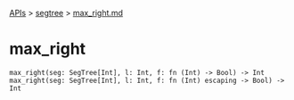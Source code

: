 [APIs](../index.md) > [segtree](./index.md) > [max_right.md]()

# max_right

```
max_right(seg: SegTree[Int], l: Int, f: fn (Int) -> Bool) -> Int
max_right(seg: SegTree[Int], l: Int, f: fn (Int) escaping -> Bool) -> Int
```
